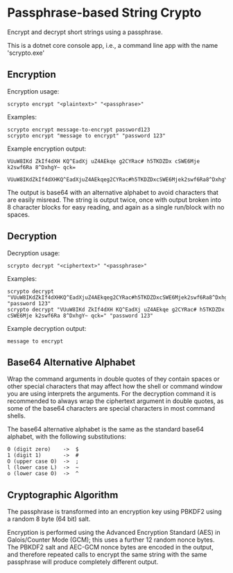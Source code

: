 # Passphrase-based String Crypto

Encrypt and decrypt short strings using a passphrase. 

This is a dotnet core console app, i.e., a command line app with the name 'scrypto.exe'

## Encryption

Encryption usage:

    scrypto encrypt "<plaintext>" "<passphrase>"
    
Examples:

    scrypto encrypt message-to-encrypt password123
    scrypto encrypt "message to encrypt" "password 123"
    
Example encryption output:

    VUuW8IKd ZkIf4dXH KQ^EadXj uZ4AEkqe g2CYRac# h5TKDZDx cSWE6Mje k2swf6Ra 8^DxhgY~ qck=
    
    VUuW8IKdZkIf4dXHKQ^EadXjuZ4AEkqeg2CYRac#h5TKDZDxcSWE6Mjek2swf6Ra8^DxhgY~qck=
    
The output is base64 with an alternative alphabet to avoid characters that are easily misread.
The string is output twice, once with output broken into 8 character blocks for easy reading, and again as a single run/block with no spaces.


## Decryption

Decryption usage:

    scrypto decrypt "<ciphertext>" "<passphrase>"
    
Examples:

    scrypto decrypt "VUuW8IKdZkIf4dXHKQ^EadXjuZ4AEkqeg2CYRac#h5TKDZDxcSWE6Mjek2swf6Ra8^DxhgY~qck=" "password 123"
    scrypto decrypt "VUuW8IKd ZkIf4dXH KQ^EadXj uZ4AEkqe g2CYRac# h5TKDZDx cSWE6Mje k2swf6Ra 8^DxhgY~ qck=" "password 123"
    
Example decryption output:

    message to encrypt
    
## Base64 Alternative Alphabet

Wrap the command arguments in double quotes of they contain spaces or other special characters that may affect how
the shell or command window you are using interprets the arguments. For the decryption command it is recommended to
always wrap the ciphertext argument in double quotes, as some of the base64 characters are special characters in most
command shells.

The base64 alternative alphabet is the same as the standard base64 alphabet, with the following substitutions:

    0 (digit zero)    ->  $
    1 (digit 1)       ->  #
    O (upper case O)  ->  ;
    l (lower case L)  ->  ~
    o (lower case O)  ->  ^

## Cryptographic Algorithm

The passphrase is transformed into an encryption key using PBKDF2 using a random 8 byte (64 bit) salt.

Encryption is performed using the Advanced Encryption Standard (AES) in Galois/Counter Mode (GCM); this 
uses a further 12 random nonce bytes. The PBKDF2 salt and AEC-GCM nonce bytes are encoded in the output,
and therefore repeated calls to encrypt the same string with the same passphrase will produce completely
different output.
